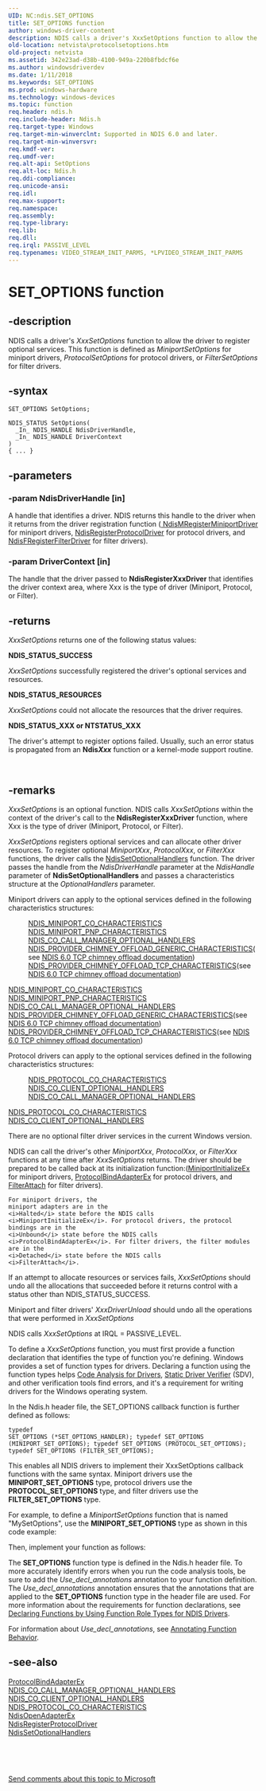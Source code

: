 ```yaml
---
UID: NC:ndis.SET_OPTIONS
title: SET_OPTIONS function
author: windows-driver-content
description: NDIS calls a driver's XxxSetOptions function to allow the driver to register optional services.
old-location: netvista\protocolsetoptions.htm
old-project: netvista
ms.assetid: 342e23ad-d38b-4100-949a-220b8fbdcf6e
ms.author: windowsdriverdev
ms.date: 1/11/2018
ms.keywords: SET_OPTIONS
ms.prod: windows-hardware
ms.technology: windows-devices
ms.topic: function
req.header: ndis.h
req.include-header: Ndis.h
req.target-type: Windows
req.target-min-winverclnt: Supported in NDIS 6.0 and later.
req.target-min-winversvr: 
req.kmdf-ver: 
req.umdf-ver: 
req.alt-api: SetOptions
req.alt-loc: Ndis.h
req.ddi-compliance: 
req.unicode-ansi: 
req.idl: 
req.max-support: 
req.namespace: 
req.assembly: 
req.type-library: 
req.lib: 
req.dll: 
req.irql: PASSIVE_LEVEL
req.typenames: VIDEO_STREAM_INIT_PARMS, *LPVIDEO_STREAM_INIT_PARMS
---
```


# SET_OPTIONS function



## -description
NDIS calls a driver's 
  <i>XxxSetOptions</i> function to allow the driver to register optional services. This function is defined as <i>MiniportSetOptions</i> for miniport drivers,  <i>ProtocolSetOptions</i> for protocol drivers, or <i>FilterSetOptions</i> for filter drivers.



## -syntax

````
SET_OPTIONS SetOptions;

NDIS_STATUS SetOptions(
  _In_ NDIS_HANDLE NdisDriverHandle,
  _In_ NDIS_HANDLE DriverContext
)
{ ... }
````


## -parameters

### -param NdisDriverHandle [in]

A handle that identifies a driver. NDIS returns this handle to the driver when it returns from the driver registration function (<a href="..\ndis\nf-ndis-ndismregisterminiportdriver.md">
     NdisMRegisterMiniportDriver</a> for miniport drivers, <a href="..\ndis\nf-ndis-ndisregisterprotocoldriver.md">
     NdisRegisterProtocolDriver</a> for protocol drivers, and <a href="..\ndis\nf-ndis-ndisfregisterfilterdriver.md">
     NdisFRegisterFilterDriver</a> for filter drivers).


### -param DriverContext [in]

The handle that the driver passed to 
     <b>NdisRegisterXxxDriver</b> that identifies the driver context area, where Xxx is the type of driver (Miniport, Protocol, or Filter).


## -returns
<i>XxxSetOptions</i> returns one of the following status values:
<dl>
<dt><b>NDIS_STATUS_SUCCESS</b></dt>
</dl><i>XxxSetOptions</i> successfully registered the driver's optional services and
       resources.
<dl>
<dt><b>NDIS_STATUS_RESOURCES</b></dt>
</dl><i>XxxSetOptions</i> could not allocate the resources that the driver requires.
<dl>
<dt><b>NDIS_STATUS_XXX or NTSTATUS_XXX</b></dt>
</dl>The driver's attempt to register options failed. Usually, such an error status is
       propagated from an 
       <b>Ndis<i>Xxx</i></b> function or a kernel-mode support routine.

 


## -remarks
<i>XxxSetOptions</i> is an optional function. NDIS calls 
    <i>XxxSetOptions</i> within the context of the driver's call to the 
    <b>
    NdisRegisterXxxDriver</b> function, where Xxx is the type of driver (Miniport, Protocol, or Filter).

<i>XxxSetOptions</i> registers optional services and can allocate other driver resources. To register
    optional 
    <i>MiniportXxx</i>, <i>ProtocolXxx</i>, or <i>FilterXxx</i> functions, the driver calls the 
    <a href="..\ndis\nf-ndis-ndissetoptionalhandlers.md">NdisSetOptionalHandlers</a> function.
    The driver passes the handle from the 
    <i>NdisDriverHandle</i> parameter at the 
    <i>NdisHandle</i> parameter of 
    <b>NdisSetOptionalHandlers</b> and passes a characteristics structure at the 
    <i>OptionalHandlers</i> parameter.

Miniport drivers can apply to the optional services defined in the following characteristics structures:<dl>
<dd>

<a href="..\ndis\ns-ndis-_ndis_miniport_co_characteristics.md">
       NDIS_MINIPORT_CO_CHARACTERISTICS</a>


</dd>
<dd>

<a href="..\ndis\ns-ndis-_ndis_miniport_pnp_characteristics.md">
       NDIS_MINIPORT_PNP_CHARACTERISTICS</a>


</dd>
<dd>

<a href="..\ndis\ns-ndis-_ndis_co_call_manager_optional_handlers.md">
       NDIS_CO_CALL_MANAGER_OPTIONAL_HANDLERS</a>


</dd>
<dd>

<a href="..\ndischimney\ns-ndischimney-_ndis_provider_chimney_offload_generic_characteristics.md">
      NDIS_PROVIDER_CHIMNEY_OFFLOAD_GENERIC_CHARACTERISTICS</a>(see 
      <a href="netvista.full_tcp_offload">NDIS 6.0 TCP chimney offload
      documentation</a>)

</dd>
<dd>

<a href="..\ndischimney\ns-ndischimney-_ndis_provider_chimney_offload_tcp_characteristics.md">
      NDIS_PROVIDER_CHIMNEY_OFFLOAD_TCP_CHARACTERISTICS</a>(see 
      <a href="netvista.full_tcp_offload">NDIS 6.0 TCP chimney offload
      documentation</a>)

</dd>
</dl>



<a href="..\ndis\ns-ndis-_ndis_miniport_co_characteristics.md">
       NDIS_MINIPORT_CO_CHARACTERISTICS</a>



<a href="..\ndis\ns-ndis-_ndis_miniport_pnp_characteristics.md">
       NDIS_MINIPORT_PNP_CHARACTERISTICS</a>



<a href="..\ndis\ns-ndis-_ndis_co_call_manager_optional_handlers.md">
       NDIS_CO_CALL_MANAGER_OPTIONAL_HANDLERS</a>



<a href="..\ndischimney\ns-ndischimney-_ndis_provider_chimney_offload_generic_characteristics.md">
      NDIS_PROVIDER_CHIMNEY_OFFLOAD_GENERIC_CHARACTERISTICS</a>(see 
      <a href="netvista.full_tcp_offload">NDIS 6.0 TCP chimney offload
      documentation</a>)


<a href="..\ndischimney\ns-ndischimney-_ndis_provider_chimney_offload_tcp_characteristics.md">
      NDIS_PROVIDER_CHIMNEY_OFFLOAD_TCP_CHARACTERISTICS</a>(see 
      <a href="netvista.full_tcp_offload">NDIS 6.0 TCP chimney offload
      documentation</a>)

Protocol drivers can apply to the optional services defined in the following characteristics structures:<dl>
<dd>

<a href="..\ndis\ns-ndis-_ndis_protocol_co_characteristics.md">
       NDIS_PROTOCOL_CO_CHARACTERISTICS</a>


</dd>
<dd>

<a href="..\ndis\ns-ndis-_ndis_co_client_optional_handlers.md">
       NDIS_CO_CLIENT_OPTIONAL_HANDLERS</a>


</dd>
<dd>

<a href="..\ndis\ns-ndis-_ndis_co_call_manager_optional_handlers.md">
       NDIS_CO_CALL_MANAGER_OPTIONAL_HANDLERS</a>


</dd>
</dl>



<a href="..\ndis\ns-ndis-_ndis_protocol_co_characteristics.md">
       NDIS_PROTOCOL_CO_CHARACTERISTICS</a>



<a href="..\ndis\ns-ndis-_ndis_co_client_optional_handlers.md">
       NDIS_CO_CLIENT_OPTIONAL_HANDLERS</a>


There are no optional filter driver services in the current Windows version.

NDIS can call the driver's other 
    <i>MiniportXxx</i>,  <i>ProtocolXxx</i>, or <i>FilterXxx</i> functions at any time after 
    <i>XxxSetOptions</i> returns. The driver should be prepared to be called back at its initialization function:(<a href="..\ndis\nc-ndis-miniport_initialize.md">MiniportInitializeEx</a> for miniport drivers, <a href="..\ndis\nc-ndis-protocol_bind_adapter_ex.md">ProtocolBindAdapterEx</a> for protocol drivers, and <a href="..\ndis\nc-ndis-filter_attach.md">FilterAttach</a> for filter drivers).


    For miniport drivers, the
    miniport adapters are in the 
    <i>Halted</i> state before the NDIS calls 
    <i>MiniportInitializeEx</i>. For protocol drivers, the protocol bindings are in the 
    <i>Unbound</i> state before the NDIS calls 
    <i>ProtocolBindAdapterEx</i>. For filter drivers, the filter modules
    are in the 
    <i>Detached</i> state before the NDIS calls 
    <i>FilterAttach</i>.

If an attempt to allocate resources or services fails, 
    <i>XxxSetOptions</i> should undo all the allocations that succeeded before it returns control with a
    status other than NDIS_STATUS_SUCCESS.

Miniport and filter drivers' <i>XxxDriverUnload</i> should undo all the operations that were performed in <i>XxxSetOptions</i>

NDIS calls 
    <i>XxxSetOptions</i> at IRQL = PASSIVE_LEVEL.

To define a <i>XxxSetOptions</i> function, you must first provide a function declaration that identifies the type of function you're defining. Windows provides a set of function types for drivers. Declaring a function using the function types helps <a href="https://msdn.microsoft.com/2F3549EF-B50F-455A-BDC7-1F67782B8DCA">Code Analysis for Drivers</a>, <a href="https://msdn.microsoft.com/74feeb16-387c-4796-987a-aff3fb79b556">Static Driver Verifier</a> (SDV), and other verification tools find errors, and it's a requirement for writing drivers for the Windows operating system.

In the Ndis.h header file, the SET_OPTIONS callback function is further defined as follows:<pre class="syntax" xml:space="preserve"><code>typedef SET_OPTIONS (*SET_OPTIONS_HANDLER);
typedef SET_OPTIONS (MINIPORT_SET_OPTIONS);
typedef SET_OPTIONS (PROTOCOL_SET_OPTIONS);
typedef SET_OPTIONS (FILTER_SET_OPTIONS);</code></pre>This enables all NDIS drivers to implement their XxxSetOptions callback functions with the same syntax. Miniport drivers use the <b>MINIPORT_SET_OPTIONS</b> type, protocol drivers use the <b>PROTOCOL_SET_OPTIONS</b> type, and filter drivers use the <b>FILTER_SET_OPTIONS</b> type.

For example, to define a <i>MiniportSetOptions</i> function that is named "MySetOptions", use the <b>MINIPORT_SET_OPTIONS</b> type as shown in this code example:

Then, implement your function as follows:

The <b>SET_OPTIONS</b> function type is defined in the Ndis.h header file. To more accurately identify errors when you run the code analysis tools, be sure to add the _Use_decl_annotations_ annotation to your function definition.  The _Use_decl_annotations_ annotation ensures that the annotations that are applied to the <b>SET_OPTIONS</b> function type in the header file are used.  For more information about the requirements for function declarations, see <a href="https://msdn.microsoft.com/232c4272-0bf0-4a4e-9560-3bceeca8a3e3">Declaring Functions by Using Function Role Types for NDIS Drivers</a>.

For information about  _Use_decl_annotations_, see <a href="http://go.microsoft.com/fwlink/p/?linkid=286697">Annotating Function Behavior</a>. 


## -see-also
<dl>
<dt>
<a href="..\ndis\nc-ndis-protocol_bind_adapter_ex.md">ProtocolBindAdapterEx</a>
</dt>
<dt>
<a href="..\ndis\ns-ndis-_ndis_co_call_manager_optional_handlers.md">
   NDIS_CO_CALL_MANAGER_OPTIONAL_HANDLERS</a>
</dt>
<dt>
<a href="..\ndis\ns-ndis-_ndis_co_client_optional_handlers.md">
   NDIS_CO_CLIENT_OPTIONAL_HANDLERS</a>
</dt>
<dt>
<a href="..\ndis\ns-ndis-_ndis_protocol_co_characteristics.md">
   NDIS_PROTOCOL_CO_CHARACTERISTICS</a>
</dt>
<dt>
<a href="..\ndis\nf-ndis-ndisopenadapterex.md">NdisOpenAdapterEx</a>
</dt>
<dt>
<a href="..\ndis\nf-ndis-ndisregisterprotocoldriver.md">NdisRegisterProtocolDriver</a>
</dt>
<dt>
<a href="..\ndis\nf-ndis-ndissetoptionalhandlers.md">NdisSetOptionalHandlers</a>
</dt>
</dl>
 

 

<a href="mailto:wsddocfb@microsoft.com?subject=Documentation%20feedback [netvista\netvista]:%20SET_OPTIONS callback function%20 RELEASE:%20(1/11/2018)&amp;body=%0A%0APRIVACY STATEMENT%0A%0AWe use your feedback to improve the documentation. We don't use your email address for any other purpose, and we'll remove your email address from our system after the issue that you're reporting is fixed. While we're working to fix this issue, we might send you an email message to ask for more info. Later, we might also send you an email message to let you know that we've addressed your feedback.%0A%0AFor more info about Microsoft's privacy policy, see http://privacy.microsoft.com/en-us/default.aspx." title="Send comments about this topic to Microsoft">Send comments about this topic to Microsoft</a>

